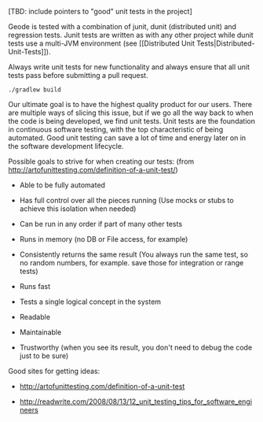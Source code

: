 [TBD: include pointers to "good" unit tests in the project]

Geode is tested with a combination of junit, dunit (distributed unit) and regression tests.  Junit tests are written as with any other project while dunit tests use a multi-JVM environment (see [[Distributed Unit Tests|Distributed-Unit-Tests]]).

Always write unit tests for new functionality and always ensure that all unit tests pass before submitting a pull request.

    ./gradlew build

Our ultimate goal is to have the highest quality product for our users. There are multiple ways of slicing this issue, but if we go all the way back to when the code is being developed, we find unit tests. Unit tests are the foundation in continuous software testing, with the top characteristic of being automated. Good unit testing can save a lot of time and energy later on in the software development lifecycle.

Possible goals to strive for when creating our tests: (from http://artofunittesting.com/definition-of-a-unit-test/)

- Able to be fully automated

- Has full control over all the pieces running (Use mocks or stubs to achieve this isolation when needed)

- Can be run in any order if part of many other tests

- Runs in memory (no DB or File access, for example)

- Consistently returns the same result (You always run the same test, so no random numbers, for example. save those for integration or range tests)

- Runs fast

- Tests a single logical concept in the system

- Readable

- Maintainable

- Trustworthy (when you see its result, you don't need to debug the code just to be sure)

Good sites for getting ideas:

- http://artofunittesting.com/definition-of-a-unit-test

- http://readwrite.com/2008/08/13/12_unit_testing_tips_for_software_engineers 